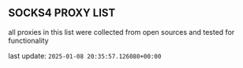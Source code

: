 ## SOCKS4 PROXY LIST

all proxies in this list were collected from open sources and tested for functionality

last update: `2025-01-08 20:35:57.126080+00:00`